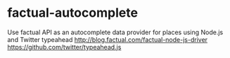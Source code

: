 factual-autocomplete
====================

Use factual API as an autocomplete data provider for places using Node.js and Twitter typeahead
http://blog.factual.com/factual-node-js-driver
https://github.com/twitter/typeahead.js
